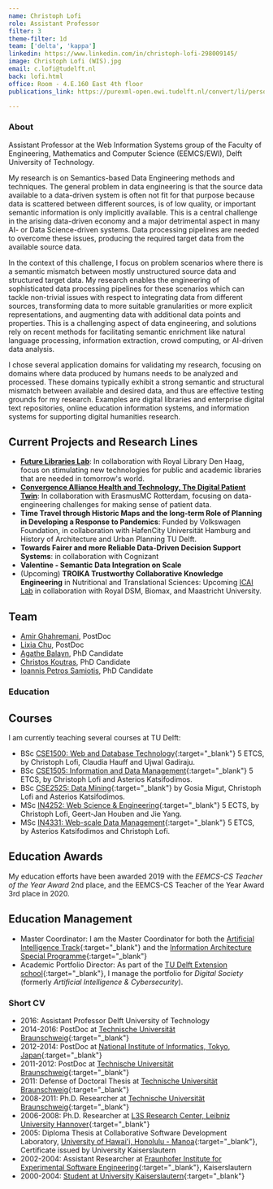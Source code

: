 ```yaml
---
name: Christoph Lofi
role: Assistant Professor
filter: 3
theme-filter: 1d
team: ['delta', 'kappa']
linkedin: https://www.linkedin.com/in/christoph-lofi-298009145/
image: Christoph Lofi (WIS).jpg
email: c.lofi@tudelft.nl
back: lofi.html
office: Room - 4.E.160 East 4th floor
publications_link: https://purexml-open.ewi.tudelft.nl/convert/li/persons/7499ac08-f8c6-48ff-ab9f-48b5cd6f3a86

---
```

### About 

Assistant Professor at the Web Information Systems group of the Faculty of Engineering, Mathematics and Computer Science (EEMCS/EWI), Delft University of Technology.

My research is on Semantics-based Data Engineering methods and techniques. The general problem in data engineering is that the source data available to a data-driven system is often not fit for that purpose because data is scattered between different sources, is of low quality, or important semantic information is only implicitly available. This is a central challenge in the arising data-driven economy and a major detrimental aspect in many AI- or Data Science-driven systems. Data processing pipelines are needed to overcome these issues, producing the required target data from the available source data.

In the context of this challenge, I focus on problem scenarios where there is a semantic mismatch between mostly unstructured source data and structured target data. My research enables the engineering of sophisticated data processing pipelines for these scenarios which can tackle non-trivial issues with respect to integrating data from different sources, transforming data to more suitable granularities or more explicit representations, and augmenting data with additional data points and properties. This is a challenging aspect of data engineering, and solutions rely on recent methods for facilitating semantic enrichment like natural language processing, information extraction, crowd computing, or AI-driven data analysis.    

I chose several application domains for validating my research, focusing on domains where data produced by humans needs to be analyzed and processed. These domains typically exhibit a strong semantic and structural mismatch between available and desired data, and thus are effective testing grounds for my research. Examples are digital libraries and enterprise digital text repositories, online education information systems, and information systems for supporting digital humanities research.


## Current Projects and Research Lines
* __[Future Libraries Lab](https://delftdesignlabs.org/future-libraries-lab/)__: In collaboration with Royal Library Den Haag, focus on stimulating new technologies for public and academic libraries that are needed in tomorrow's world.
* __[Convergence Alliance Health and Technology, The Digital Patient Twin](https://convergencealliance.nl/health-technology/digital-twin/digital-twin-team-page/)__: In collaboration with ErasmusMC Rotterdam, focusing on data-engineering challenges for making sense of patient data. 
* __Time Travel through Historic Maps and the long-term Role of  Planning in Developing a Response to Pandemics__: Funded by Volkswagen Foundation, in collaboration with HafenCity Universität Hamburg and History of Architecture and Urban Planning TU Delft.
* __Towards Fairer and more Reliable Data-Driven Decision Support Systems__: in collaboration with Cognizant
* __Valentine - Semantic Data Integration on Scale__ 
* (Upcoming) __TROIKA Trustworthy Collaborative Knowledge Engineering__ in Nutritional and Translational Sciences: Upcoming [ICAI Lab](https://icai.ai/) in collaboration with Royal DSM, Biomax, and Maastricht University.


## Team
* [Amir Ghahremani](./ghahremani.html), PostDoc
* [Lixia Chu](./chu.html), PostDoc
* [Agathe Balayn](./balayn.html), PhD Candidate
* [Christos Koutras](./koutras.html), PhD Candidate
* [Ioannis Petros Samiotis](./samiotis.html), PhD Candidate 


### Education
## Courses

I am currently teaching several courses at TU Delft:

* BSc [CSE1500: Web and Database Technology](https://studiegids.tudelft.nl/a101_displayCourse.do?course_id=48438){:target="_blank"} 5 ETCS, by Christoph Lofi, Claudia Hauff and Ujwal Gadiraju. 
* BSc [CSE1505: Information and Data Management](https://studiegids.tudelft.nl/a101_displayCourse.do?course_id=48439){:target="_blank"} 5 ETCS, by Christoph Lofi and Asterios Katsifodimos. 
* BSc [CSE2525: Data Mining](https://studiegids.tudelft.nl/a101_displayCourse.do?course_id=57346){:target="_blank"} by Gosia Migut, Christoph Lofi and Asterios Katsifodimos. 
* MSc [IN4252: Web Science & Engineering](https://studiegids.tudelft.nl/a101_displayCourse.do?course_id=48439){:target="_blank"} 5 ECTS, by Christoph Lofi, Geert-Jan Houben and Jie Yang.
* MSc [IN4331: Web-scale Data Management](https://studiegids.tudelft.nl/a101_displayCourse.do?course_id=48439){:target="_blank"} 5 ETCS, by Asterios Katsifodimos and Christoph Lofi.

## Education Awards

My education efforts have been awarded 2019 with the _EEMCS-CS Teacher of the Year Award_ 2nd place, and the EEMCS-CS Teacher of the Year Award 3rd place in 2020.

## Education Management

* Master Coordinator: I am the Master Coordinator for both the [Artificial Intelligence Track](https://www.tudelft.nl/onderwijs/opleidingen/masters/cs/msc-computer-science/the-artificial-intelligence-technology-track){:target="_blank"} and the [Information Architecture Special Programme](https://www.tudelft.nl/onderwijs/opleidingen/masters/cs/msc-computer-science/special-programmes/information-architecture){:target="_blank"}
* Academic Portfolio Director: As part of the [TU Delft Extension school](https://online-learning.tudelft.nl/){:target="_blank"}, I manage the portfolio for _Digital Society_ (formerly _Artificial Intelligence & Cybersecurity_).

### Short CV

* 2016: Assistant Professor Delft University of Technology
* 2014-2016: PostDoc at [Technische Universität Braunschweig](http://www.ifis.cs.tu-bs.de/institute){:target="_blank"}
* 2012-2014: PostDoc at [National Institute of Informatics, Tokyo, Japan](https://www.nii.ac.jp/en/){:target="_blank"}
* 2011-2012: PostDoc at [Technische Universität Braunschweig](http://www.ifis.cs.tu-bs.de/institute){:target="_blank"}
* 2011: Defense of Doctoral Thesis at [Technische Universität Braunschweig](https://www.tu-braunschweig.de/){:target="_blank"}
* 2008-2011: Ph.D. Researcher at [Technische Universität Braunschweig](http://www.ifis.cs.tu-bs.de/institute){:target="_blank"}
* 2006-2008: Ph.D. Researcher at [L3S Research Center, Leibniz University Hannover](https://www.l3s.de/en){:target="_blank"}
* 2005: Diploma Thesis at Collaborative Software Development Laboratory, [University of Hawai'i, Honolulu - Manoa](https://csdl.ics.hawaii.edu/){:target="_blank"}, Certificate issued by University Kaiserslautern
* 2002-2004: Assistant Researcher at [Fraunhofer Institute for Experimental Software Engineering](https://www.iese.fraunhofer.de/){:target="_blank"}, Kaiserslautern 
* 2000-2004: [Student at University Kaiserslautern](https://www.uni-kl.de/en/){:target="_blank"}

